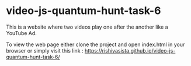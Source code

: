 # video-js-quantum-hunt-task-6
This is a website where two videos play one after the another like a YouTube Ad.

To view the web page either clone the project and open index.html in your browser or simply visit this link : https://rishivasista.github.io/video-js-quantum-hunt-task-6/
